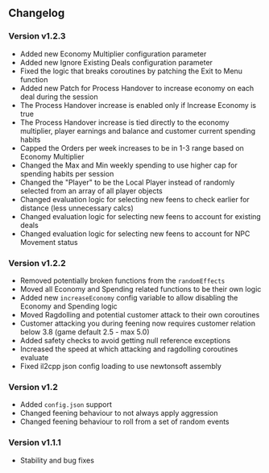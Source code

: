## Changelog

### Version v1.2.3
- Added new Economy Multiplier configuration parameter
- Added new Ignore Existing Deals configuration parameter
- Fixed the logic that breaks coroutines by patching the Exit to Menu function
- Added new Patch for Process Handover to increase economy on each deal during the session
- The Process Handover increase is enabled only if Increase Economy is true
- The Process Handover increase is tied directly to the economy multiplier, player earnings and balance and customer current spending habits
- Capped the Orders per week increases to be in 1-3 range based on Economy Multiplier
- Changed the Max and Min weekly spending to use higher cap for spending habits per session
- Changed the "Player" to be the Local Player instead of randomly selected from an array of all player objects
- Changed evaluation logic for selecting new feens to check earlier for distance (less unnecessary calcs)
- Changed evaluation logic for selecting new feens to account for existing deals
- Changed evaluation logic for selecting new feens to account for NPC Movement status

### Version v1.2.2
- Removed potentially broken functions from the `randomEffects`
- Moved all Economy and Spending related functions to be their own logic
- Added new `increaseEconomy` config variable to allow disabling the Economy and Spending logic
- Moved Ragdolling and potential customer attack to their own coroutines
- Customer attacking you during feening now requires customer relation below 3.8 (game default 2.5 - max 5.0)
- Added safety checks to avoid getting null reference exceptions
- Increased the speed at which attacking and ragdolling coroutines evaluate
- Fixed il2cpp json config loading to use newtonsoft assembly

### Version v1.2
- Added `config.json` support
- Changed feening behaviour to not always apply aggression
- Changed feening behaviour to roll from a set of random events

### Version v1.1.1
- Stability and bug fixes